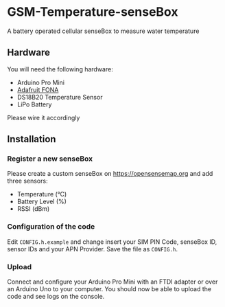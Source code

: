 # GSM-Temperature-senseBox
A battery operated cellular senseBox to measure water temperature 

## Hardware
You will need the following hardware:
- Arduino Pro Mini
- [Adafruit FONA](https://learn.adafruit.com/adafruit-fona-mini-gsm-gprs-cellular-phone-module/overview)
- DS18B20 Temperature Sensor
- LiPo Battery

Please wire it accordingly

## Installation
### Register a new senseBox
Please create a custom senseBox on https://opensensemap.org and add three sensors:
- Temperature (°C)
- Battery Level (%)
- RSSI (dBm)

### Configuration of the code
Edit `CONFIG.h.example` and change insert your SIM PIN Code, senseBox ID, sensor IDs and your APN Provider. Save the file as `CONFIG.h`.

### Upload
Connect and configure your Arduino Pro Mini with an FTDI adapter or over an Arduino Uno to your computer.
You should now be able to upload the code and see logs on the console.
